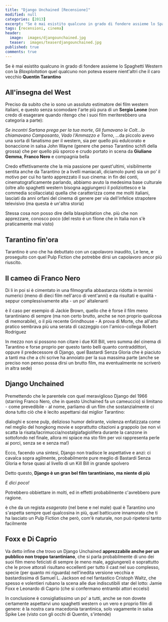 ```yaml
---
title: "Django Unchained [Recensione]"
modified: null
categories: [2013]
excerpt: "Se è mai esistito qualcuno in grado di fondere assieme lo Spaghetti Western con la _Blaxploitation_ quel qualcuno non poteva essere nient'altri che il caro vecchio **Quentin Tarantino**"
tags: [recensioni, cinema]
header:  
  image:  images/djangounchained.jpg
  teaser:  images/teaserdjangounchained.jpg
published: true
comments: true
---
```

Se è mai esistito qualcuno in grado di fondere assieme lo Spaghetti Western con la _Blaxploitation_ quel qualcuno non poteva essere nient'altri che il caro vecchio **Quentin Tarantino**

## All'insegna del West

Preciso da subito che io sono un assoluto estimatore dei film western italiani, e questo senza scomodare l'arte più pura di un **Sergio Leone** (non credo di esagerare quando ritengo che i suoi film meriterebbero una categoria a parte):

_Se incontri Sartana prega per la tua morte_, _Gli fumavano le Colt...lo chiamavano Camposanto_, _Vado l'Ammazzo e Torno_, ...da piccolo avevo una sorta di fanatismo per il western, sia per quello più edulcorato e bonaccione in salsa John Wayne (genere che penso Tarantino schifi della grossa) che per quello più sporco e crudo portato in scena da **Giuliano Gemma**, **Franco Nero** e compagnia bella

Credo effettivamente che la mia passione per quest'ultimi, visibilmente sentita anche da Tarantino (e a livelli maniacali, diciamolo pure) sia un po' il motivo per cui ho tanto apprezzato il suo cinema: in fin dei conti, cinematograficamente parlando, abbiamo avuto la medesima base culturale (oltre allo spaghetti western bisogna aggiungerci il poliziottesco e la commedia scollacciata) quella che caratterizza come me molti italiani, lasciati da anni orfani del cinema di genere per via dell'infelice strapotere televisivo (ma questa è un'altra storia)

Stessa cosa non posso dire della blaxploitation che. più che non apprezzare, conosco poco (del resto è un filone che in Italia non s'è praticamente mai visto)

## Tarantino fin'ora

Tarantino è uno che ha debuttato con un capolavoro inaudito, Le Iene, e proseguito con quel Pulp Fiction che potrebbe dirsi un capolavoro ancor più riuscito.

## Il cameo di Franco Nero

Di li in poi si è cimentato in una filmografia abbastanza ridotta in termini numerici (meno di dieci film nell'arco di vent'anni) e da risultati e qualità - seppur complessivamente alta - un po' altalenanti

è il caso per esempio di Jackie Brown, quello che è forse il film meno tarantiniano di sempre (ma non certo brutto, anche se non proprio qualcosa di memorabile), o il più recente Grindhouse - A prova di Morte, che all'atto pratico sembrava più una serata di cazzeggio con l'amico-collega Robert Rodriguez

In mezzo non si possono non citare i due Kill Bill, vero summa del cinema di Tarantino e forse proprio per questo tanto belli quanto contraddittori, oppure il predecessore di Django, quel Bastardi Senza Gloria che è piaciuto a tanti ma che a chi scrive ha annoiato per la sua massima parte (anche se preciso non penso possa dirsi un brutto film, ma eventualmente ne scriverò in altra sede)

## Django Unchained

Premettendo che le parentele con quel meraviglioso Django del 1966 (starring Franco Nero, che in questo Unchained fa un cameuccio) si limitano - come prevedibile - al nome, parliamo di un film che sostanzialmente ci dona tutto ciò che è lecito aspettarsi dal miglior Tarantino:

dialoghi e scene pulp, delizioso humor delirante, violenza enfatizzata come nel meglio del hongkong movie e soprattutto citazioni a grappolo (se non vi scatta la risata/lacrimuccia/nostalgiafagiolifera durante la canzone in sottofondo nel finale, allora mi spiace ma sto film per voi rappresenta perle ai porci, senza se e senza ma!)

Ecco, facendo una sintesi, Django non tradisce le aspettative e anzi: ci cavalca sopra agilmente, probabilmente pure meglio di Bastardi Senza Gloria e forse quasi al livello di un Kill Bill in grande spolvero

Detto questo, **Django è un gran bel film tarantiniano, ma niente di più**

_E dici poco!_

Potrebbero obbiettare in molti, ed in effetti probabilmente c'avrebbero pure ragione.

è che da un regista _esagerato_ (nel bene e nel male) qual è Tarantino uno s'aspetta sempre quel qualcosina in più, quel batticuore innamorato che ti ha lasciato un Pulp Fiction che però, com'è naturale, non può ripetersi tanto facilmente

## Foxx e Di Caprio

Va detto infine che trovo un Django Unchained **apprezzabile anche per un pubblico non troppo tarantiniano**, che si parla probabilmente di uno dei suoi film meno feticisti di sempre (e meno male, aggiungerei) e soprattutto che le prove attorali risultano eccellenti per tutto il cast nel suo complesso, specie (per quanto mi riguarda) nell'inedita versione vecchia e bastardissima di Samuel L. Jackson ed nel fantastico Cristoph Waltz, che spesso e volentieri rubano la scena alle due indiscutibili star del lotto: Jamie Foxx e Leonardo di Caprio (che si confermano entrambi attori eccelsi)

In conclusione è consigliatissimo un po' a tutti, anche se non dovete certamente aspettarvi uno spaghetti western o un vero e proprio film di genere: è la nostra cara macedonia tarantinica, solo vagamente in salsa Spike Lee (visto con gli occhi di Quentin, s'intende)
